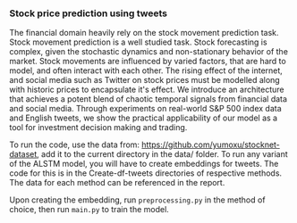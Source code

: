 ### Stock price prediction using tweets    
The financial domain heavily rely on the stock movement prediction task. Stock movement prediction is a well studied task. Stock forecasting is complex, given the stochastic dynamics and non-stationary behavior of the market. Stock movements are influenced by varied factors, that are hard to model, and often interact with each other. The rising effect of the internet, and social media such as Twitter on stock prices must be modelled along with historic prices to encapsulate it's effect. We introduce an architecture that achieves a potent blend of chaotic temporal signals from financial data and social media. Through experiments on real-world S&P 500 index data and English tweets, we show the practical applicability of our model as a tool for investment decision making and trading.

To run the code, use the data from: https://github.com/yumoxu/stocknet-dataset, add it to the current directory in the data/ folder. To run any variant of the ALSTM model, you will have to create embeddings for tweets. The code for this is in the Create-df-tweets directories of respective methods. The data for each method can be referenced in the report. 

Upon creating the embedding, run `preprocessing.py` in the method of choice, then run `main.py` to train the model.

